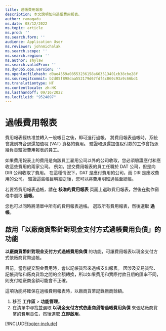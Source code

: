 ```yaml
---
title: 過帳費用報表
description: 本文說明如何過帳費用報表。
author: ramagadu
ms.date: 08/12/2022
ms.topic: article
ms.prod: ''
ms.search.form: ''
audience: Application User
ms.reviewer: johnmichalak
ms.search.scope: ''
ms.search.region: ''
ms.author: shylaw
ms.search.validFrom: ''
ms.dyn365.ops.version: ''
ms.openlocfilehash: d0ae4559a08553236158a663513401cb38cbe28f
ms.sourcegitcommit: b2d05f898daa552179d67fdf4c060c93a9c66bd1
ms.translationtype: HT
ms.contentlocale: zh-HK
ms.lasthandoff: 09/16/2022
ms.locfileid: "9524897"
---
```

# <a name="post-expense-reports"></a>過帳費用報表

費用報表經核准並轉入一般帳目之後，即可進行過帳。 將費用報表過帳時，系統會識別符合退還加值稅 (VAT) 資格的費用。 驗證和退還加值稅付款的工作會指派給負責驗證費用報表的員工。

如果費用報表上的費用是向該員工雇用公司以外的公司收取，您必須驗證應付和應收這些費用的兩家公司。 例如，提交費用報表的員工任職於 DAT 公司，但是向 DIR 公司收取了費用。 在這種情況下，DAT 是應付費用的公司，而 DIR 是應收費用的公司。 驗證這些帳目明細之後，您可以將費用明細過帳至總帳。

若要將費用報表過帳，請在 **核准的費用報表** 頁面上選取費用報表，然後在動作窗格中選取 **過帳**。

您也可以同時將清單中所有的費用報表過帳。 選取所有費用報表，然後選取 **過帳**。

## <a name="enable-the-ability-to-post-expense-liability-in-vendor-currency-for-cash-payment-method-feature"></a>啟用「以廠商貨幣針對現金支付方式過帳費用負債」的功能

**以廠商貨幣針對現金支付方式過帳費用負債** 的功能，可讓費用報表以現金支付方式依廠商貨幣過帳。

目前，當您提交現金費用時，會以記帳貨幣來過帳支出報表。 因涉及交易貨幣、記帳貨幣和廠商貨幣之間的金額轉換，所以如果費用和實際付款日期的匯率不同，則支付給廠商金額可能會不正確。

這項功能將確保在過帳費用報表時，以廠商貨幣記錄廠商餘額。

1. 移至 **工作區** \> **功能管理**。
2. 在清單中尋找並選取 **以現金支付方式依產商貨幣過帳費用負債** 來張貼廠商貨幣的費用責任，然後選取 **立即啟用**。

[!INCLUDE[footer-include](../includes/footer-banner.md)]
